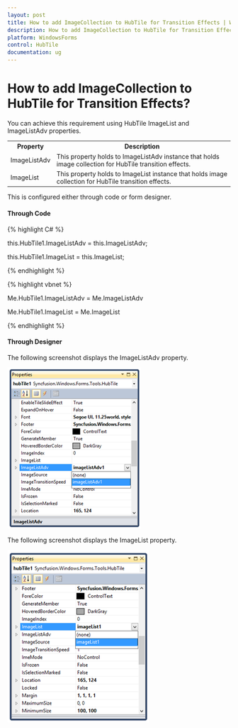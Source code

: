 ```yaml
---
layout: post
title: How to add ImageCollection to HubTile for Transition Effects | WindowsForms | Syncfusion
description: How to add ImageCollection to HubTile for Transition Effects
platform: WindowsForms
control: HubTile
documentation: ug
---
```


# How to add ImageCollection to HubTile for Transition Effects?



You can achieve this requirement using HubTile ImageList and ImageListAdv properties.



<Table>
<tr>
<th>Property</th>
<th>Description</th>
</tr>
<tr>
<td>ImageListAdv</td>
<td>This property holds to ImageListAdv instance that holds image collection for HubTile transition effects.</td>
</tr>
<tr>
<td>ImageList</td>
<td>This property holds to ImageList instance that holds image collection for HubTile transition effects.</td>
</tr>
</Table>
 

This is configured either through code or form designer.

#### Through Code

{% highlight C# %}  

 

this.HubTile1.ImageListAdv = this.ImageListAdv;

 

this.HubTile1.ImageList = this.ImageList;

 {% endhighlight %}

{% highlight vbnet %} 
 

Me.HubTile1.ImageListAdv = Me.ImageListAdv

 

Me.HubTile1.ImageList = Me.ImageList

{% endhighlight %}

#### Through Designer

The following screenshot displays the ImageListAdv property.


![](Frequently-asked-questions-images/FAQ_img1.png)


The following screenshot displays the ImageList property.


![](Frequently-asked-questions-images/FAQ_img2.png)
